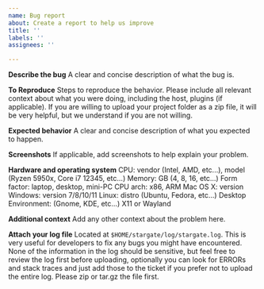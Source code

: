 ```yaml
---
name: Bug report
about: Create a report to help us improve
title: ''
labels: ''
assignees: ''

---
```


**Describe the bug**
A clear and concise description of what the bug is.

**To Reproduce**
Steps to reproduce the behavior.  Please include all relevant context about
what you were doing, including the host, plugins (if applicable).  If you are
willing to upload your project folder as a zip file, it will be very helpful,
but we understand if you are not willing.

**Expected behavior**
A clear and concise description of what you expected to happen.

**Screenshots**
If applicable, add screenshots to help explain your problem.

**Hardware and operating system**
CPU: vendor (Intel, AMD, etc...), model (Ryzen 5950x, Core i7 12345, etc...)
Memory: GB (4, 8, 16, etc...)
Form factor: laptop, desktop, mini-PC
CPU arch: x86, ARM
Mac OS X: version
Windows: version 7/8/10/11
Linux:
  distro (Ubuntu, Fedora, etc...)
  Desktop Environment: (Gnome, KDE, etc...)
  X11 or Wayland

**Additional context**
Add any other context about the problem here.

**Attach your log file**
Located at `$HOME/stargate/log/stargate.log`.  This is very useful for
developers to fix any bugs you might have encountered.  None of the
information in the log should be sensitive, but feel free to review the log
first before uploading, optionally you can look for ERRORs and stack traces
and just add those to the ticket if you prefer not to upload the entire log.
Please zip or tar.gz the file first.

